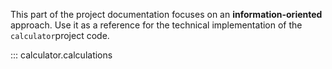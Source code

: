 This part of the project documentation focuses on an **information-oriented** approach. Use it as a reference for the technical implementation of the `calculator`project code.

::: calculator.calculations
